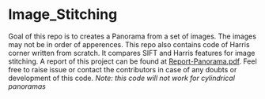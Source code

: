 # Image_Stitching

Goal of this repo is to creates a Panorama from a set of images. The images may not be in order of apperences. This repo also contains code of Harris corner written from scratch. It compares SIFT and Harris features for image stitching. A report of this project can be found at [Report-Panorama.pdf](Panorama_Report.pdf). Feel free to raise issue or contact the contributors in case of any doubts or development of this code. 
*Note: this code will not work for cylindrical panoramas*
